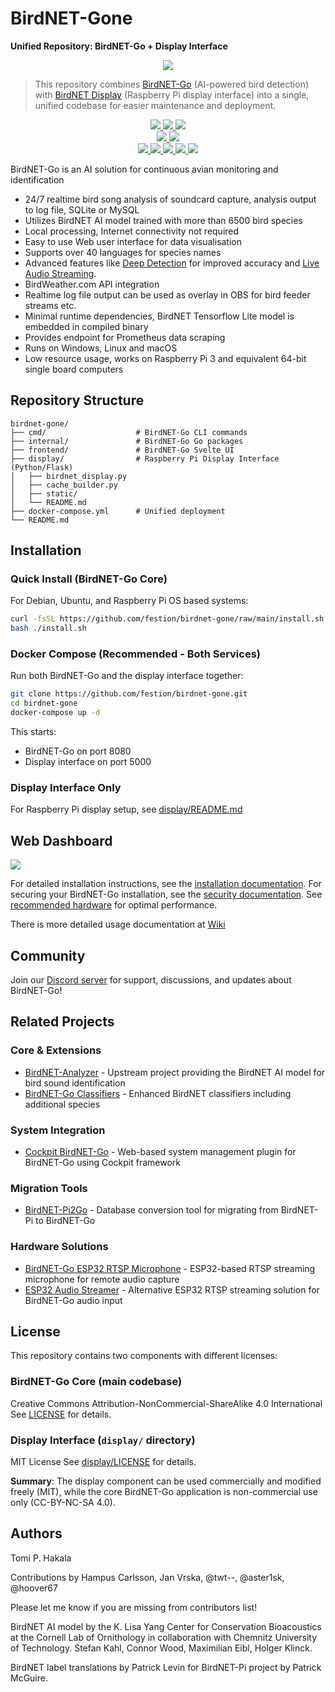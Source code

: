 # BirdNET-Gone

**Unified Repository: BirdNET-Go + Display Interface**

<p align="center">
  <img src="doc/BirdNET-Go-logo.webp" />
</p>

> This repository combines [BirdNET-Go](https://github.com/tphakala/birdnet-go) (AI-powered bird detection) with [BirdNET Display](https://github.com/C4KEW4LK/birdnet_display) (Raspberry Pi display interface) into a single, unified codebase for easier maintenance and deployment.
<p align="center">
  <!-- Project Status -->
  <a href="https://github.com/tphakala/birdnet-go/releases">
    <img src="https://img.shields.io/github/v/release/tphakala/birdnet-go?include_prereleases&style=flat-square&color=blue">
  </a>
  <a href="https://creativecommons.org/licenses/by-nc-sa/4.0/">
    <img src="https://badgen.net/badge/License/CC-BY-NC-SA%204.0/green">
  </a>
  <img src="https://badgen.net/badge/OS/Linux%2C%20Windows%2C%20macOS/blue">

  <br>

  <!-- Code Quality -->
  <a href="https://golang.org">
    <img src="https://img.shields.io/badge/Built%20with-Go-teal?style=flat-square&logo=go">
  </a>
  <a href="https://goreportcard.com/report/github.com/tphakala/birdnet-go">
    <img src="https://goreportcard.com/badge/github.com/tphakala/birdnet-go?style=flat-square">
  </a>

  <br>

  <!-- Community -->
  <a href="https://github.com/tphakala/birdnet-go/network/members">
    <img src="https://img.shields.io/github/forks/tphakala/birdnet-go?style=flat-square&color=purple">
  <a href="https://github.com/tphakala/birdnet-go/graphs/contributors">
    <img src="https://img.shields.io/github/contributors/tphakala/birdnet-go?style=flat-square&color=orange">
  </a>
  </a>
  <a href="https://github.com/tphakala/birdnet-go/issues">
    <img src="https://img.shields.io/github/issues/tphakala/birdnet-go?style=flat-square&color=red">
  </a>
  <a href="https://discord.gg/gcSCFGUtsd">
    <img src="https://img.shields.io/discord/1298738918239100939?style=flat-square&logo=discord&color=5865F2&label=Discord">
  </a>

  <a href="https://coderabbit.ai">
    <img src="https://img.shields.io/coderabbit/prs/github/tphakala/birdnet-go?utm_source=oss&utm_medium=github&utm_campaign=tphakala%2Fbirdnet-go&labelColor=171717&color=FF570A&link=https%3A%2F%2Fcoderabbit.ai&label=CodeRabbit+Reviews">
  </a>
</p>

BirdNET-Go is an AI solution for continuous avian monitoring and identification

- 24/7 realtime bird song analysis of soundcard capture, analysis output to log file, SQLite or MySQL
- Utilizes BirdNET AI model trained with more than 6500 bird species
- Local processing, Internet connectivity not required
- Easy to use Web user interface for data visualisation
- Supports over 40 languages for species names
- Advanced features like [Deep Detection](doc/wiki/guide.md#deep-detection) for improved accuracy and [Live Audio Streaming](doc/wiki/guide.md#live-audio-streaming).
- BirdWeather.com API integration
- Realtime log file output can be used as overlay in OBS for bird feeder streams etc.
- Minimal runtime dependencies, BirdNET Tensorflow Lite model is embedded in compiled binary
- Provides endpoint for Prometheus data scraping
- Runs on Windows, Linux and macOS
- Low resource usage, works on Raspberry Pi 3 and equivalent 64-bit single board computers

## Repository Structure

```
birdnet-gone/
├── cmd/                    # BirdNET-Go CLI commands
├── internal/               # BirdNET-Go Go packages
├── frontend/               # BirdNET-Go Svelte UI
├── display/                # Raspberry Pi Display Interface (Python/Flask)
│   ├── birdnet_display.py
│   ├── cache_builder.py
│   ├── static/
│   └── README.md
├── docker-compose.yml      # Unified deployment
└── README.md
```

## Installation

### Quick Install (BirdNET-Go Core)

For Debian, Ubuntu, and Raspberry Pi OS based systems:

```bash
curl -fsSL https://github.com/festion/birdnet-gone/raw/main/install.sh -o install.sh
bash ./install.sh
```

### Docker Compose (Recommended - Both Services)

Run both BirdNET-Go and the display interface together:

```bash
git clone https://github.com/festion/birdnet-gone.git
cd birdnet-gone
docker-compose up -d
```

This starts:
- BirdNET-Go on port 8080
- Display interface on port 5000

### Display Interface Only

For Raspberry Pi display setup, see [display/README.md](display/README.md)

## Web Dashboard

<img src="doc/BirdNET-Go-dashboard.webp" />

For detailed installation instructions, see the [installation documentation](doc/wiki/installation.md). For securing your BirdNET-Go installation, see the [security documentation](doc/wiki/security.md). See [recommended hardware](doc/wiki/hardware.md) for optimal performance.




There is more detailed usage documentation at [Wiki](doc/wiki/guide.md)

## Community

Join our [Discord server](https://discord.gg/gcSCFGUtsd) for support, discussions, and updates about BirdNET-Go!

## Related Projects

### Core & Extensions
- [BirdNET-Analyzer](https://github.com/birdnet-team/BirdNET-Analyzer) - Upstream project providing the BirdNET AI model for bird sound identification
- [BirdNET-Go Classifiers](https://github.com/tphakala/birdnet-go-classifiers) - Enhanced BirdNET classifiers including additional species

### System Integration
- [Cockpit BirdNET-Go](https://github.com/tphakala/cockpit-birdnet-go) - Web-based system management plugin for BirdNET-Go using Cockpit framework

### Migration Tools
- [BirdNET-Pi2Go](https://github.com/tphakala/birdnet-pi2go) - Database conversion tool for migrating from BirdNET-Pi to BirdNET-Go

### Hardware Solutions
- [BirdNET-Go ESP32 RTSP Microphone](https://github.com/Sukecz/birdnetgo-esp32-rtsp-mic) - ESP32-based RTSP streaming microphone for remote audio capture
- [ESP32 Audio Streamer](https://github.com/jpmurray/esp32-audio-streamer) - Alternative ESP32 RTSP streaming solution for BirdNET-Go audio input

## License

This repository contains two components with different licenses:

### BirdNET-Go Core (main codebase)
Creative Commons Attribution-NonCommercial-ShareAlike 4.0 International
See [LICENSE](LICENSE) for details.

### Display Interface (`display/` directory)
MIT License
See [display/LICENSE](display/LICENSE) for details.

**Summary**: The display component can be used commercially and modified freely (MIT), while the core BirdNET-Go application is non-commercial use only (CC-BY-NC-SA 4.0).

## Authors

Tomi P. Hakala

Contributions by Hampus Carlsson, Jan Vrska, @twt--, @aster1sk, @hoover67

Please let me know if you are missing from contributors list!

BirdNET AI model by the K. Lisa Yang Center for Conservation Bioacoustics at the Cornell Lab of Ornithology in collaboration with Chemnitz University of Technology. Stefan Kahl, Connor Wood, Maximilian Eibl, Holger Klinck.

BirdNET label translations by Patrick Levin for BirdNET-Pi project by Patrick McGuire.

